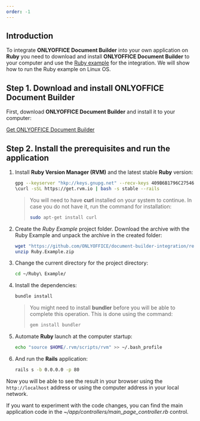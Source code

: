 ```yaml
---
order: -1
---
```


## Introduction

To integrate **ONLYOFFICE Document Builder** into your own application on **Ruby** you need to download and install **ONLYOFFICE Document Builder** to your computer and use the [Ruby example](./Overview.md) for the integration. We will show how to run the Ruby example on Linux OS.

## Step 1. Download and install ONLYOFFICE Document Builder

First, download **ONLYOFFICE Document Builder** and install it to your computer:

[Get ONLYOFFICE Document Builder](https://www.onlyoffice.com/download-builder.aspx?from=api)

## Step 2. Install the prerequisites and run the application

1. Install **Ruby Version Manager (RVM)** and the latest stable **Ruby** version:

   ``` sh
   gpg --keyserver "hkp://keys.gnupg.net" --recv-keys 409B6B1796C275462A1703113804BB82D39DC0E3
   \curl -sSL https://get.rvm.io | bash -s stable --rails
   ```

   > You will need to have **curl** installed on your system to continue. In case you do not have it, run the command for installation:
   > 
   > ``` sh
   > sudo apt-get install curl
   > ```

2. Create the *Ruby Example* project folder. Download the archive with the Ruby Example and unpack the archive in the created folder:

   ``` sh
   wget "https://github.com/ONLYOFFICE/document-builder-integration/releases/latest/download/Ruby.Example.zip"
   unzip Ruby.Example.zip
   ```

3. Change the current directory for the project directory:

   ``` sh
   cd ~/Ruby\ Example/
   ```

4. Install the dependencies:

   ``` sh
   bundle install
   ```

   > You might need to install **bundler** before you will be able to complete this operation. This is done using the command:
   > 
   > ``` sh
   > gem install bundler
   > ```

5. Automate **Ruby** launch at the computer startup:

   ``` sh
   echo "source $HOME/.rvm/scripts/rvm" >> ~/.bash_profile
   ```

6. And run the **Rails** application:

   ``` sh
   rails s -b 0.0.0.0 -p 80
   ```

Now you will be able to see the result in your browser using the `http://localhost` address or using the computer address in your local network.

If you want to experiment with the code changes, you can find the main application code in the *\~/app/controllers/main\_page\_controller.rb* control.

